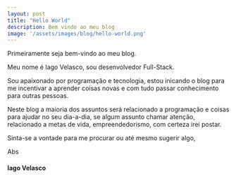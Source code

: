 ```yaml
---
layout: post
title: "Hello World"
description: Bem vindo ao meu blog
image: '/assets/images/blog/hello-world.png'
---
```


Primeiramente seja bem-vindo ao meu blog.

Meu nome é Iago Velasco, sou desenvolvedor Full-Stack.

Sou apaixonado por programação e tecnologia, estou inicando o blog para me incentivar a aprender coisas
novas e com tudo passar conhecimento para outras pessoas. 

Neste blog a maioria dos assuntos será relacionado a programação e coisas para ajudar no seu dia-a-dia, 
se algum assunto chamar atenção, relacionado a metas de vida, empreendedorismo, com certeza irei postar.


Sinta-se a vontade para me procurar ou até mesmo sugerir algo,


Abs

#### Iago Velasco

